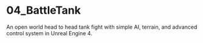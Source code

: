 # 04_BattleTank
An open world head to head tank fight with simple AI, terrain, and advanced control system in Unreal Engine 4.
